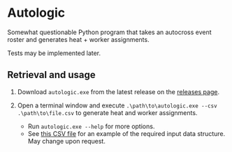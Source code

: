 # Autologic

Somewhat questionable Python program that takes an autocross event roster and generates heat + worker assignments.

Tests may be implemented later.

## Retrieval and usage

1. Download `autologic.exe` from the latest release on the [releases page](https://github.com/joshuavictorchen/autologic/releases/).

2. Open a terminal window and execute `.\path\to\autologic.exe --csv .\path\to\file.csv` to generate heat and worker assignments.
    - Run `autologic.exe --help` for more options.
    - See [this CSV file](./tests/sample.csv) for an example of the required input data structure. May change upon request.
